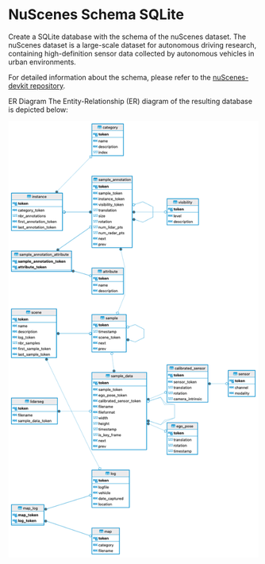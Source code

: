 # NuScenes Schema SQLite

Create a SQLite database with the schema of the nuScenes dataset.
The nuScenes dataset is a large-scale dataset for autonomous driving research, containing high-definition sensor data collected by autonomous vehicles in urban environments.

For detailed information about the schema, please refer to the [nuScenes-devkit repository](https://github.com/nutonomy/nuscenes-devkit/blob/master/docs/schema_nuscenes.md).

ER Diagram
The Entity-Relationship (ER) diagram of the resulting database is depicted below:

![ER diagram](ER_diagram.png)